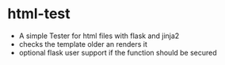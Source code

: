 # html-test
- A simple Tester for html files with flask and jinja2
- checks the template older an renders it
- optional flask user support if the function should be secured

